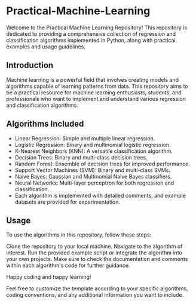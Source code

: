 # Practical-Machine-Learning
Welcome to the Practical Machine Learning Repository! This repository is dedicated to providing a comprehensive collection of regression and classification algorithms implemented in Python, along with practical examples and usage guidelines.

## Introduction
Machine learning is a powerful field that involves creating models and algorithms capable of learning patterns from data. This repository aims to be a practical resource for machine learning enthusiasts, students, and professionals who want to implement and understand various regression and classification algorithms.

## Algorithms Included
* Linear Regression: Simple and multiple linear regression.
* Logistic Regression: Binary and multinomial logistic regression.
* K-Nearest Neighbors (KNN): A versatile classification algorithm.
* Decision Trees: Binary and multi-class decision trees.
* Random Forest: Ensemble of decision trees for improved performance.
* Support Vector Machines (SVM): Binary and multi-class SVMs.
* Naive Bayes: Gaussian and Multinomial Naive Bayes classifiers.
* Neural Networks: Multi-layer perceptron for both regression and classification.
* Each algorithm is implemented with detailed comments, and example datasets are provided for experimentation.

## Usage
To use the algorithms in this repository, follow these steps:

Clone the repository to your local machine.
Navigate to the algorithm of interest.
Run the provided example script or integrate the algorithm into your own projects.
Make sure to check the documentation and comments within each algorithm's code for further guidance.

Happy coding and happy learning!

Feel free to customize the template according to your specific algorithms, coding conventions, and any additional information you want to include.
